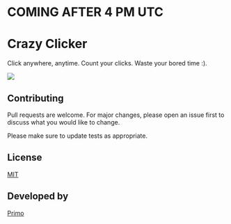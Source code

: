 # COMING AFTER 4 PM UTC


# Crazy Clicker
Click anywhere, anytime. Count your clicks. Waste your bored time :).

[<img src="https://developer.chrome.com/webstore/images/ChromeWebStore_BadgeWBorder_v2_206x58.png">](https://link)

## Contributing
Pull requests are welcome. For major changes, please open an issue first to discuss what you would like to change.

Please make sure to update tests as appropriate.

## License
[MIT](https://choosealicense.com/licenses/mit/)

## Developed by
[Primo](https://mp-primo.blogspot.com/primo)
